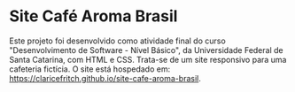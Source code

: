 # Site Café Aroma Brasil
Este projeto foi desenvolvido como atividade final do curso "Desenvolvimento de Software - Nível Básico", da Universidade Federal de Santa Catarina, com HTML e CSS. Trata-se de um site responsivo para uma cafeteria fictícia. O site está hospedado em: https://claricefritch.github.io/site-cafe-aroma-brasil.
